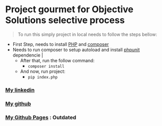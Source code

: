 # Project gourmet for Objective Solutions selective process

> To run this simply project in local needs to follow the steps bellow:

- First Step, needs to install [PHP](https://www.php.net/manual/pt_BR/install.php) and [composer](https://getcomposer.org/)
- Needs to run composer to setup autoload and install [phpunit](https://phpunit.de/) dependencie |
    - After that, run the follow command:
        -  ``` composer install ```
    - And now, run project:
        -  ``` pip index.php ```
  

### [My linkedin](https://www.linkedin.com/in/sergiobarbosaramos/)

### [My github](https://github.com/sergiaoprogramador)

### [My Github Pages](https://sergiaoprogramador.github.io/) : Outdated

